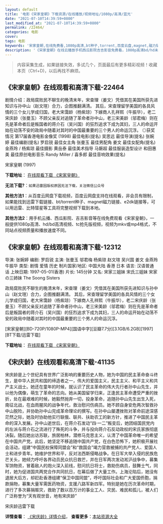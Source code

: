 ```yaml
---
layout: default
title: '电影《宋家皇朝》下载资源/在线播放/视频地址/1080p/高清/蓝光'
date: "2021-07-10T14:39:59+0800"
last_modified_at: "2021-07-10T14:39:59+0800"
permalink: /22464/
categories: 电影
cover:
tags: 电影
keywords: '宋家皇朝,在线免费看,1080p高清,bt种子,torrent,百度云盘,magnet,磁力链,迅雷下载资源'
description: '《宋家皇朝》在线云播放手机西瓜影院吉吉影音免费看，1080p高清bd/hd未删减完整版和tc抢先枪版，mkv/mp4格式，附带bt/torrent种子、magnet/磁力链、百度云盘、网盘资源迅雷下载链接'
---
```


>内容采集生成，如果链接失效，多试几个，页面最后有更多精彩视频！收藏本页（Ctrl+D)，以后再找不麻烦。


## 《宋家皇朝》在线观看和高清下载-22464

剧情介绍：政局腐败民不聊生的晚清末年，宋查理（姜文）凭借其在美国所获先进知识与孙中山（赵文瑄）合力，企图推翻满清。 其后，宋查理留学美国的各具风情的三个女儿学成归国，老大宋霭龄（杨紫琼）下嫁商人孔祥熙（牛振华），老二宋庆龄（张曼玉）不顾父亲反对追随了革命者孙中山，老三宋美龄（邬君梅）则在先是革命者后是叛国者的蒋介石（吴兴国）的狂烈追求下成为其妇，三人的命运开始在动荡不安的政局中随着对其时的中国最重要的三个男人的命运沉浮。   ◎获奖情况   第17届香港电影金像奖 (1998) 最佳电影(提名) 吴思远 最佳导演(提名) 张婉婷 最佳编剧(提名) 罗启锐 最佳女主角 张曼玉 最佳男配角 姜文 最佳女配角(提名) 金燕玲 / 杨紫琼 最佳摄影 黄岳泰 最佳美术指导 马磐超 最佳服装造型设计 和田惠美 最佳原创电影音乐 Randy Miller / 喜多郎 最佳音响效果(提名)


宋家皇朝 (1997)

**下载地址**： [在线观看下载 《宋家皇朝》](https://www.btbtdy.me/btdy/dy463.html) 


**无法下载?**：`如果迅雷因版权原因无法下载，关注微信公众号 `

**其他方法1**：从百度云网盘下载视频，百度云网盘支持在线观看，非会员有限制，如果能找到迅雷下载链接、bt/torrent种子、magnet磁力链接、e2dk链接等，可以用迅雷、比特彗星等工具将完整视频下载到本地。

**其他方法2**：用手机云播、西瓜影院、吉吉影音等在线免费观看《宋家皇朝》，一般提供1080p高清、hd/bd高清视频、tc抢先版视频，视频为mkv或mp4格式，不同站点视频质量和播放速度不同。


## 《宋家皇朝》在线观看和高清下载-12312

导演: 张婉婷 编剧: 罗启锐 主演: 张曼玉 邬君梅 杨紫琼 赵文瑄 吴兴国 姜文 金燕玲 牛振华 类型: 剧情 爱情 历史 制片国家/地区: 中国大陆 香港 日本 语言: 汉语普通话 上映日期: 1997-05-01(香港) 片长: 145分钟 又名: 宋家三姐妹 宋氏三姐妹 宋家の三姉妹 The Soong Sisters

政局腐败民不聊生的晚清末年，宋查理（姜文）凭借其在美国所获先进知识与孙中山（赵文瑄）合力，企图推翻满清。 其后，宋查理留学美国的各具风情的三个女儿学成归国，老大宋霭龄（杨紫琼）下嫁商人孔祥熙（牛振华），老二宋庆龄（张曼玉）不顾父亲反对追随了革命者孙中山，老三宋美龄（邬君梅）则在先是革命者后是叛国者的蒋介石（吴兴国）的狂烈追求下成为其妇，三人的命运开始在动荡不安的政局中随着对其时的中国最重要的三个男人的命运沉浮。


[宋家皇朝][BD-720P/1080P-MP4][国语中字][豆瓣7.7分][3.1GB/6.2GB][1997][BT下载/迅雷下载]

**下载地址**： [在线观看下载 《宋家皇朝》](https://www.btdx8.com/torrent/the_soong_sisters_1997.html) 


## 《宋庆龄》在线观看和高清下载-41135

宋庆龄是上个世纪具有世界广泛影响的重要历史人物，她为中国的民主革命奋斗终生，是中华人民共和国的缔造者之一，伟大的爱国主义，民主主义、和平主义和共产主义战士。她还在童年的时候，就认识了民主革命的伟大先行者孙中山先生，并以他为偶像，萌生了革命的志向。她从美国留学归来，正逢民主革命遭受严重的挫折，处在最艰难的时候，她毅然抛弃一切，投身革命，追随孙中山先生出生入死，南征北战，在血雨腥风的战争年代，救治慰问伤病员。她不顾自身安危两次智救孙中山脱险，并协助孙中山完成革命理论的撰写。在孙中山屡遭挫败对革命前途深感茫然之际，她及时协助他实行联俄、联共、扶助农工的新方针，推进了中国民主革命的深入发展。孙中山逝世后，在蒋介石发动“四&middot;一二&rdquo;叛变后，她团结国民党内的左派与蒋介石之流进行了殊死的斗争，并与投向蒋介石反动政权的宋氏家族彻底决裂。随后她出访苏联，旅居柏林，潜修马克思主义，认清了中国革命唯一的希望在中国共产党。此后，她坚定不移追随中国共产党，在白色恐怖下，她积极开展社会活动，组建“中国民权保障同盟会&rdquo;和&ldquo;救国会&rdquo;竭力营救被捕的共产党人、爱国人士和进步青年。她维护世界和平，反对法西斯侵略战争。在日军大举入侵的民族危芒关头，她倾力呼吁各界动员民众抗日救芒，并在日军两次发动淞沪战争中，募集军饷物资，冒着敌人的炮火深入前线，慰问抗日将士，救助伤病员，鼓舞士气，同时，她为促进国共两党合作共同抗日，在幕后做了大量工作。上海沦陷后，她没有退居大后方，却赶赴香港组建“保卫中国同盟”，呼吁国际社会和广大爱国侨胞，捐款捐物，募集大量军需医药物资，支援八路军新四军。特别是她在历次革命时期，进行了多次募捐赈灾，救助了数以百万计的事业工人、灾民、难民和孤儿，被人们广泛称誉为&ldquo;天有观世音，地有宋庆龄&rdquo;


宋庆龄迅雷下载

**详情查看**： [《宋庆龄》详情介绍](/movie/41135/)， **查看更多**：[本站资源大全](/movie/t/all/)

